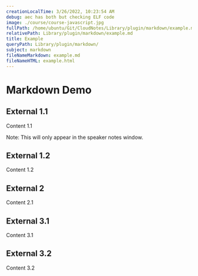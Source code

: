 ```yaml
---
creationLocalTime: 3/26/2022, 10:23:54 AM
debug: aec has both but checking ELF code
image: ./course/course-javascript.jpg
fullPath: /home/ubuntu/Git/CloudNotes/Library/plugin/markdown/example.md
relativePath: Library/plugin/markdown/example.md
title: Example
queryPath: Library/plugin/markdown/
subject: markdown
fileNameMarkdown: example.md
fileNameHTML: example.html
---
```



<!-- toc -->
<!-- tocstop -->

# Markdown Demo



## External 1.1

Content 1.1

Note: This will only appear in the speaker notes window.


## External 1.2

Content 1.2



## External 2

Content 2.1



## External 3.1

Content 3.1


## External 3.2

Content 3.2
